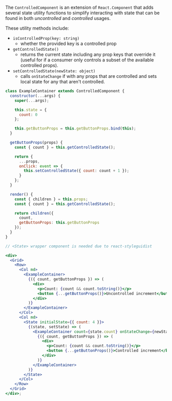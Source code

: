The `ControlledComponent` is an extension of `React.Component` that
adds several state utility functions to simplify interacting with state
that can be found in both _uncontrolled_ and _controlled_ usages.

These utility methods include:

* `isControlledProp(key: string)`
  * whether the provided key is a controlled prop
* `getControlledState()`
  * returns the current state including any prop keys that override
    it (useful for if a consumer only controls a subset of the
    available controlled props).
* `setControlledState(newState: object)`
  * calls `onStateChange` if with any props that are controlled
    and sets local state for any that aren't controlled.

```jsx
class ExampleContainer extends ControlledComponent {
  constructor(...args) {
    super(...args);

    this.state = {
      count: 0
    };

    this.getButtonProps = this.getButtonProps.bind(this);
  }

  getButtonProps(props) {
    const { count } = this.getControlledState();

    return {
      ...props,
      onClick: event => {
        this.setControlledState({ count: count + 1 });
      }
    };
  }

  render() {
    const { children } = this.props;
    const { count } = this.getControlledState();

    return children({
      count,
      getButtonProps: this.getButtonProps
    });
  }
}

// <State> wrapper component is needed due to react-styleguidist

<div>
  <Grid>
    <Row>
      <Col md>
        <ExampleContainer>
          {({ count, getButtonProps }) => (
            <div>
              <p>Count: {count && count.toString()}</p>
              <button {...getButtonProps()}>Uncontrolled increment</button>
            </div>
          )}
        </ExampleContainer>
      </Col>
      <Col md>
        <State initialState={{ count: 4 }}>
          {(state, setState) => (
            <ExampleContainer count={state.count} onStateChange={newState => setState(newState)}>
              {({ count, getButtonProps }) => (
                <div>
                  <p>Count: {count && count.toString()}</p>
                  <button {...getButtonProps()}>Controlled increment</button>
                </div>
              )}
            </ExampleContainer>
          )}
        </State>
      </Col>
    </Row>
  </Grid>
</div>;
```
